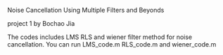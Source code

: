 Noise Cancellation Using Multiple Filters and Beyonds


project 1 by Bochao Jia


The codes includes LMS RLS and wiener filter method for noise cancellation. You can run LMS_code.m RLS_code.m and wiener_code.m


